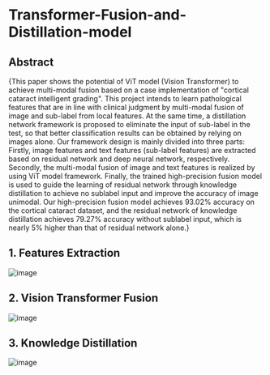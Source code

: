 # Transformer-Fusion-and-Distillation-model
## Abstract
{This paper shows the potential of ViT model (Vision Transformer) to achieve multi-modal fusion based on a case implementation of "cortical cataract intelligent grading". This project intends to learn pathological features that are in line with clinical judgment by multi-modal fusion of image and sub-label from local features. At the same time, a distillation network framework is proposed to eliminate the input of sub-label in the test, so that better classification results can be obtained by relying on images alone. Our framework design is mainly divided into three parts: Firstly, image features and text features (sub-label features) are extracted based on residual network and deep neural network, respectively. Secondly, the multi-modal fusion of image and text features is realized by using ViT model framework. Finally, the trained high-precision fusion model is used to guide the learning of residual network through knowledge distillation to achieve no sublabel input and improve the accuracy of image unimodal. Our high-precision fusion model achieves 93.02% accuracy on the cortical cataract dataset, and the residual network of knowledge distillation achieves 79.27% accuracy without sublabel input, which is nearly 5% higher than that of residual network alone.}
## 1. Features Extraction
![image](https://github.com/HenryJlh/Transformer-Fusion-and-Distillation-model/assets/106720714/0a3e65aa-3a2d-499c-8cec-16c110226b01)
## 2. Vision Transformer Fusion
![image](https://github.com/HenryJlh/Transformer-Fusion-and-Distillation-model/assets/106720714/f2146abc-bcf4-400c-b495-cc461a51c1ca)
## 3. Knowledge Distillation
![image](https://github.com/HenryJlh/Transformer-Fusion-and-Distillation-model/assets/106720714/0762fa19-95b4-47c7-b310-d832254e006f)
